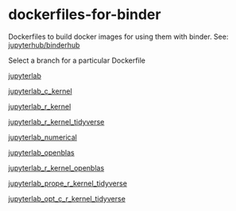 # dockerfiles-for-binder
Dockerfiles to build docker images for using them with binder. See: [jupyterhub/binderhub](https://github.com/jupyterhub/binderhub)

Select a branch for a particular Dockerfile

[jupyterlab](https://github.com/palmoreck/dockerfiles-for-binder/tree/jupyterlab)

[jupyterlab_c_kernel](https://github.com/palmoreck/dockerfiles-for-binder/tree/jupyterlab_c_kernel)

[jupyterlab_r_kernel](https://github.com/palmoreck/dockerfiles-for-binder/tree/jupyterlab_r_kernel)

[jupyterlab_r_kernel_tidyverse](https://github.com/palmoreck/dockerfiles-for-binder/tree/jupyterlab_r_kernel_tidyverse)

[jupyterlab_numerical](https://github.com/palmoreck/dockerfiles-for-binder/tree/jupyterlab_numerical)

[jupyterlab_openblas](https://github.com/palmoreck/dockerfiles-for-binder/tree/jupyterlab_openblas)

[jupyterlab_r_kernel_openblas](https://github.com/palmoreck/dockerfiles-for-binder/tree/jupyterlab_r_kernel_openblas)

[jupyterlab_prope_r_kernel_tidyverse](https://github.com/palmoreck/dockerfiles-for-binder/tree/jupyterlab_prope_r_kernel_tidyerse)


[jupyterlab_opt_c_r_kernel_tidyverse](https://github.com/palmoreck/dockerfiles-for-binder/tree/jupyterlab_opt_c_r_kernel_tidyverse)
